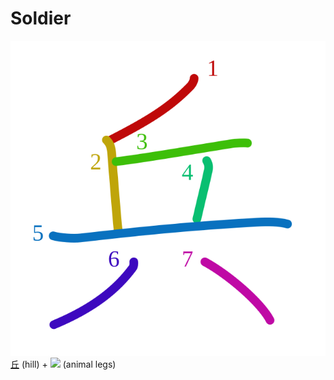 # Soldier
![5175](../kanji-colorize/5175.svg)
[丘](丘.md) (hill) + ![](http://www.kanjidamage.com/assets/radsmall/legsanimal-f47296d2b96e0a2e1a35f2aab69890c9d8933e6119690f625c0997710fd80265.jpg) (animal legs)